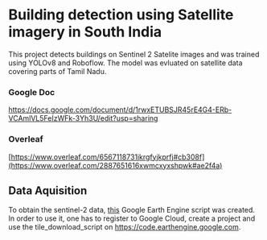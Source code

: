 # Building detection using Satellite imagery in South India
This project detects buildings on Sentinel 2 Satelite images and was trained using YOLOv8 and Roboflow. The model was evluated on satellite data covering parts of Tamil Nadu.
### Google Doc
 https://docs.google.com/document/d/1rwxETUBSJR45rE4G4-ERb-VCAmlVL5FeIzWFk-3Yh3U/edit?usp=sharing
### Overleaf 
 [https://www.overleaf.com/6567118731jkrgfyjkprfj#cb308f](https://www.overleaf.com/2887651616xwmcxyxshpwk#ae2f4a)
## Data Aquisition
To obtain the sentinel-2 data, [this](GeoAI_and_DL_Seminar_Uni_HD_4/data_aquisition/tile_download_script.py) Google Earth Engine script was created. In order to use it, one has to register to Google Cloud, create a project and use the tile_download_script on https://code.earthengine.google.com.
